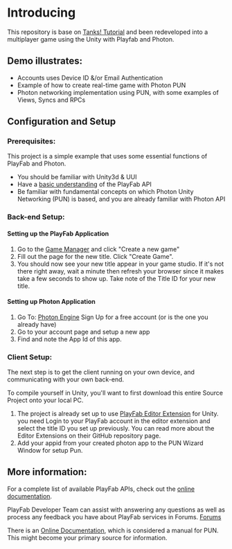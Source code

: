 # Introducing
This repository is base on [Tanks! Tutorial](https://assetstore.unity.com/packages/essentials/tutorial-projects/tanks-tutorial-46209) and been redeveloped into a multiplayer game using the Unity with Playfab and Photon.


## Demo illustrates:
  * Accounts uses Device ID &/or Email Authentication
  * Example of how to create real-time game with Photon PUN
  * Photon networking implementation using PUN, with some examples of Views, Syncs and RPCs

## Configuration and Setup
### Prerequisites:
This project is a simple example that uses some essential functions of PlayFab and Photon.

- You should be familiar with Unity3d & UUI 
- Have a [basic understanding](https://api.playfab.com/) of the PlayFab API
- Be familiar with fundamental concepts on which Photon Unity Networking (PUN) is based, and you are already familiar with Photon API

### Back-end Setup:

#### Setting up the PlayFab Application
1. Go to the [Game Manager](https://developer.playfab.com/en-US/my-games) and click "Create a new game" 
2. Fill out the page for the new title. Click "Create Game". 
3. You should now see your new title appear in your game studio. If it's not there right away, wait a minute then refresh your browser since it makes take a few seconds to show up. Take note of the Title ID for your new title.

#### Setting up Photon Application
1. Go To: [Photon Engine](https://dashboard.photonengine.com/en-US/account/signin) Sign Up for a free account (or is the one you already have)
2. Go to your account page and setup a new app
3. Find and note the App Id of this app.

### Client Setup:
The next step is to get the client running on your own device, and communicating with your own back-end.

To compile yourself in Unity, you'll want to first download this entire Source Project onto your local PC.

1. The project is already set up to use [ PlayFab Editor Extension](https://github.com/PlayFab/UnityEditorExtensions) for Unity.  you need Login to your PlayFab account in the editor extension and select the title ID you set up previously. You can read more about the Editor Extensions on their GitHub repository page.
2. Add your appid from your created photon app to the PUN Wizard Window for setup Pun.

## More information:
For a complete list of available PlayFab APIs, check out the [online documentation](http://api.playfab.com/).

PlayFab Developer Team can assist with answering any questions as well as process any feedback you have about PlayFab services in Forums.
[Forums](https://community.playfab.com/index.html)

There is an [Online Documentation](http://doc.photonengine.com/en-us/pun/v2), which is considered a manual for PUN. This might become your primary source for information.
